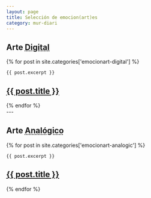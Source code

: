 ```yaml
---
layout: page
title: Selección de emocion(art)es
category: mur-diari
---
```

<h2 class="tooltip-description">Arte <abbr href="#" data-toggle="tooltip" title="{{ site.tooltip-digital }}">Digital</abbr></h2>
<div class="posts clearfix">
  {% for post in site.categories['emocionart-digital'] %}
  <div class="post">

    {{ post.excerpt }}    

  <h2 class="post-title">
      <a href="{{ post.url }}">
        {{ post.title }}
      </a>
    </h2>
    <p class="text-center"><a href="{{ post.url }}"><i class="fa fa-lg fa-plus-square-o"></i></a></p>
    </div>
  {% endfor %}
</div>
---
<h2 class="tooltip-description">Arte <abbr href="#" data-toggle="tooltip" title="{{ site.tooltip-analogic }}">Analógico</abbr></h2>
<div class="posts clearfix">
  {% for post in site.categories['emocionart-analogic'] %}
  <div class="post">

    {{ post.excerpt }}    

  <h2 class="post-title">
      <a href="{{ post.url }}">
        {{ post.title }}
      </a>
    </h2>
    <p class="text-center"><a href="{{ post.url }}"><i class="fa fa-lg fa-plus-square-o"></i></a></p>
    </div>
  {% endfor %}
</div>
